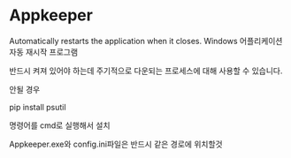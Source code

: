 # Appkeeper
 Automatically restarts the application when it closes.
 Windows 어플리케이션 자동 재시작 프로그램

 반드시 켜져 있어야 하는데 주기적으로 다운되는 프로세스에 대해 사용할 수 있습니다.

안될 경우

pip install psutil

명령어를 cmd로 실행해서 설치

Appkeeper.exe와 config.ini파일은 반드시 같은 경로에 위치할것
